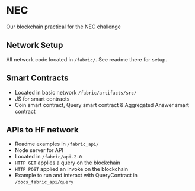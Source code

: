 # NEC
Our blockchain practical for the NEC challenge


## Network Setup
All network code located in `/fabric/`. See readme there for setup.


## Smart Contracts
- Located in basic network `/fabric/artifacts/src/`
- JS for smart contracts
- Coin smart contract, Query smart contract & Aggregated Answer smart contract

## APIs to HF network
- Readme examples in `/fabric_api/`
- Node server for API
- Located in `/fabric/api-2.0`
- `HTTP GET` applies a query on the blockchain
- `HTTP POST` applied an invoke on the blockchain
- Example to run and interact with QueryContract in `/docs_fabric_api/query`
